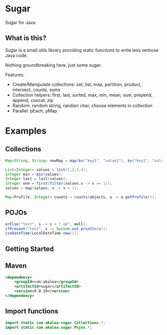 Sugar
===================

Sugar for Java


What is this?
--------------

Sugar is a small utils library providing static functions to write less verbose Java code. 

Nothing groundbreaking here, just some sugar.

Features:
- Create/Manipulate collections: set, list, map, partition, product, intersect, counts, sums
- Collection helpers: first, last, sorted, max, min, mean, sum, prepend, append, concat, zip
- Random: random string, random char, choose elements in collection
- Parallel: pEach, pMap


# Examples

## Collections
```Java
Map<String, String> newMap = map(kv("key1", "value1"), kv("key1", "value1"), kv("key1", "value1"));

List<Integer> values = list(1,2,3,4);
Integer min = min(values);
Integer last = last(values);
Integer one = first(filter(values,v -> v == 1));
values = map(values, v -> v + 1);

Map<Profile, Integer> counts = counts(objects, o -> o.getProfile());

```

## POJOs
```Java
orElse("test", s -> s + "_ok", null);
ifPresent("test", s -> System.out.println(s));
isoDateTime(LocalDateTime.now());
```


Getting Started
---------------

Maven
-----

```xml
<dependency>
    <groupId>com.akalea</groupId>
    <artifactId>sugar</artifactId>
    <version>0.0.10</version>
</dependency>
```

Import functions
----------------

```Java
import static com.akalea.sugar.Collections.*;
import static com.akalea.sugar.Pojos.*;
```
